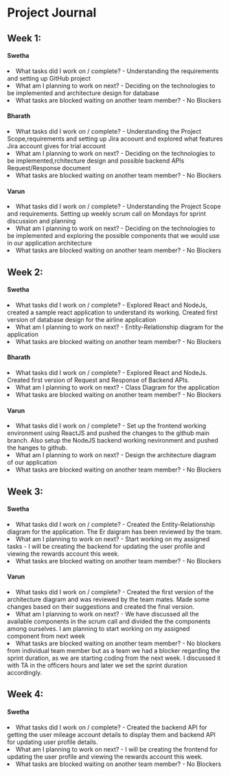 # Project Journal

## Week 1:

#### Swetha

<li> What tasks did I work on / complete? - Understanding the requirements and setting up GitHub project</li>
<li> What am I planning to work on next? -  Deciding on the technologies to be implemented and architecture design for database</li>
<li> What tasks are blocked waiting on another team member? - No Blockers</li>

#### Bharath

<li>What tasks did I work on / complete? - Understanding the Project Scope,requirements and setting up Jira acoount and explored what features Jira account gives       for trial account</li>
<li>What am I planning to work on next? -  Deciding on the technologies to be implemented,rchitecture design and possible backend APIs Request/Response document</li>
<li> What tasks are blocked waiting on another team member? - No Blockers</li>

#### Varun

<li>What tasks did I work on / complete? - Understanding the Project Scope and requirements. Setting up weekly scrum call on Mondays for sprint discussion and planning</li>
<li>What am I planning to work on next? - Deciding on the technologies to be implemented and exploring the possible components that we would use  in our application architecture</li>
<li>What tasks are blocked waiting on another team member? - No Blockers</li>

## Week 2:

#### Swetha

<li> What tasks did I work on / complete? - Explored React and NodeJs, created a sample react application to understand its working. Created first version of database design for the airline application </li>
<li> What am I planning to work on next? - Entity-Relationship diagram for the application  </li>
<li> What tasks are blocked waiting on another team member? - No Blockers </li>

#### Bharath

<li>What tasks did I work on / complete? - Explored React and NodeJs. Created first version of Request and Response of Backend APIs.</li>
<li>What am I planning to work on next? -  Class Diagram for the application</li>
<li> What tasks are blocked waiting on another team member? - No Blockers</li>

#### Varun

<li>What tasks did I work on / complete? - Set up the frontend working environment using ReactJS and pushed the changes to the github main branch. Also setup the NodeJS backend working nevironment and pushed the hanges to github.</li>
<li>What am I planning to work on next? - Design the architecture diagram of our application</li>
<li>What tasks are blocked waiting on another team member? - No Blockers</li>

## Week 3:

#### Swetha

<li> What tasks did I work on / complete? - Created the Entity-Relationship diagram for the application. The Er daigram has been reviewed by the team.  </li>
<li> What am I planning to work on next? - Start working on my assigned tasks - I will be creating the backend for updating the user profile and viewing the rewards account this week. </li>
<li> What tasks are blocked waiting on another team member? - No Blockers </li>

#### Varun

<li>What tasks did I work on / complete? - Created the first version of the architecture diagram and was reviewed by the team mates. Made some changes based on their suggestions and created the final version.</li>
<li>What am I planning to work on next? - We have discussed all the available components in the scrum call and divided the the components among ourselves. I am planning to start working on my assigned component from next week</li>
<li>What tasks are blocked waiting on another team member? - No blockers from individual team member but as a team we had a blocker regarding the sprint duration, as we are starting coding from the next week. I discussed it with TA in the officers hours and later we set the sprint duration accordingly. </li>


## Week 4:

#### Swetha
<li> What tasks did I work on / complete? - Created the backend API for getting the user mileage account details to display them and backend API for updating user profile details.  </li>
<li> What am I planning to work on next? - I will be creating the frontend for updating the user profile and viewing the rewards account this week. </li>
<li> What tasks are blocked waiting on another team member? - No Blockers </li>
